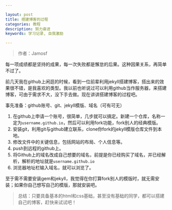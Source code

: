 ```yaml
---

layout: post
title: 搭建博客的过程
categories: 教程
description: 努力奋进
keywords: 学习记录, 自我激励

---
```

> 作者：Jamosf



每一项成绩都是坚持的成果，每一次失败都是懈怠的后果。这种因果关系，再简单不过了。

前几天我在github上闲逛的时候，看到一位前辈利用jekyll搭建博客，搭出来的效果很不错，是我喜欢的类型。我以前也听说过可以利用github当作服务器，来搭建博客，可由于需求不大，没下手去做。现在讲讲搭建博客的过程吧。

事先准备：github账号、git、jekyll模版、域名（可有可无）

1. 在github上申请一个账号，很简单，几步就可以搞定。新建一个仓库，名称一定为`username.github.io`，然后可以利用fork功能，fork别人的经典模版。
2. 安装git，利用git与github建立联系，clone你fork的jekyll模版仓库文件到本地。
3. 修改文件中的关键信息，包括网站的布局、个人信息等。
4. push到远程的github上。
5. 将Github上的域名改成自己想要的域名，前提是你已经购买了域名，并已经解析，解析的地址就是`username.github.io`
6. 浏览器地址栏输入域名，就可以浏览了。

至于需不需要安装gem和jekyll，我觉得在你打算fork别人的模版时，就无需安装；如果你自己想写自己的模版，那就安装吧。

> 总结：只要具备基本的html和css基础，甚至没有基础的同学，都可以搭建自己的博客，赶快来试试吧！
